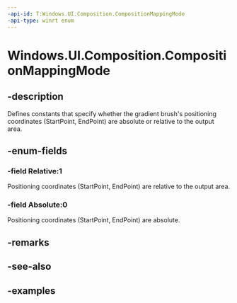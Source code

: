 ```yaml
---
-api-id: T:Windows.UI.Composition.CompositionMappingMode
-api-type: winrt enum
---
```


<!-- Enumeration syntax.
public enum CompositionMappingMode : int 
-->

# Windows.UI.Composition.CompositionMappingMode

## -description

Defines constants that specify whether the gradient brush's positioning coordinates (StartPoint, EndPoint) are absolute or relative to the output area.

## -enum-fields
### -field Relative:1

Positioning coordinates (StartPoint, EndPoint) are relative to the output area.

### -field Absolute:0

Positioning coordinates (StartPoint, EndPoint) are absolute.

## -remarks

## -see-also

## -examples

